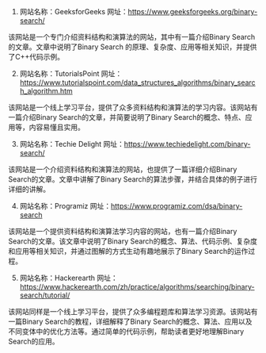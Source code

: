 

1. 网站名称：GeeksforGeeks
网址：https://www.geeksforgeeks.org/binary-search/

该网站是一个专门介绍资料结构和演算法的网站，其中有一篇介绍Binary Search的文章。文章中说明了Binary Search 的原理、复杂度、应用等相关知识，并提供了C++代码示例。

2. 网站名称：TutorialsPoint
网址：https://www.tutorialspoint.com/data_structures_algorithms/binary_search_algorithm.htm

该网站是一个线上学习平台，提供了众多资料结构和演算法的学习内容。该网站有一篇介绍Binary Search的文章，并简要说明了Binary Search的概念、特点、应用等，内容易懂且实用。

3. 网站名称：Techie Delight
网址：https://www.techiedelight.com/binary-search/

该网站是一个介绍资料结构和演算法的网站，也提供了一篇详细介绍Binary Search的文章。文章中讲解了Binary Search的算法步骤，并结合具体的例子进行详细的讲解。

4. 网站名称：Programiz
网址：https://www.programiz.com/dsa/binary-search

该网站是一个提供资料结构和演算法学习内容的网站，也有一篇介绍Binary Search的文章。该文章中说明了Binary Search的概念、算法、代码示例、复杂度和应用等相关知识，并通过图解的方式生动有趣地展示了Binary Search的运作过程。

5. 网站名称：Hackerearth
网址：https://www.hackerearth.com/zh/practice/algorithms/searching/binary-search/tutorial/

该网站同样是一个线上学习平台，提供了众多编程题库和算法学习资源。该网站有一篇Binary Search的教程，详细解释了Binary Search的概念、算法、应用以及不同变体中的优化方法等。通过简单的代码示例，帮助读者更好地理解Binary Search的应用。